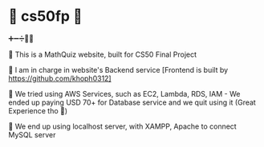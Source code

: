 # 📐 cs50fp 📏

➕➖➗🔢📏 

📏 This is a MathQuiz website, built for CS50 Final Project

📏 I am in charge in website's Backend service [Frontend is built by https://github.com/khoph0312]

📏 We tried using AWS Services, such as EC2, Lambda, RDS, IAM - We ended up paying USD 70+ for Database service and we quit using it (Great Experience tho 🥲)

📏 We end up using localhost server, with XAMPP, Apache to connect MySQL server
